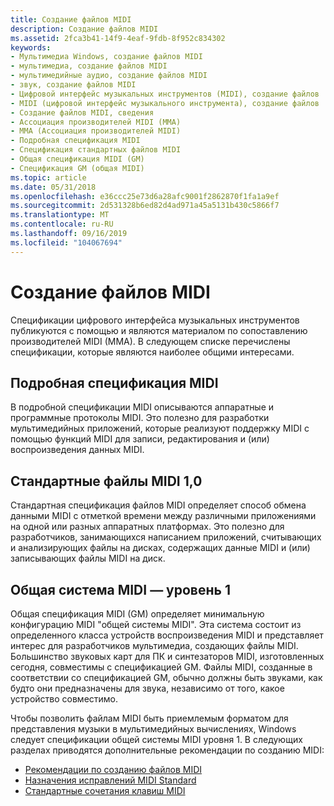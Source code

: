 ```yaml
---
title: Создание файлов MIDI
description: Создание файлов MIDI
ms.assetid: 2fca3b41-14f9-4eaf-9fdb-8f952c834302
keywords:
- Мультимедиа Windows, создание файлов MIDI
- мультимедиа, создание файлов MIDI
- мультимедийные аудио, создание файлов MIDI
- звук, создание файлов MIDI
- Цифровой интерфейс музыкальных инструментов (MIDI), создание файлов
- MIDI (цифровой интерфейс музыкального инструмента), создание файлов
- Создание файлов MIDI, сведения
- Ассоциация производителей MIDI (MMA)
- MMA (Ассоциация производителей MIDI)
- Подробная спецификация MIDI
- Спецификация стандартных файлов MIDI
- Общая спецификация MIDI (GM)
- Спецификация GM (общая MIDI)
ms.topic: article
ms.date: 05/31/2018
ms.openlocfilehash: e36ccc25e73d6a28afc9001f2862870f1fa1a9ef
ms.sourcegitcommit: 2d531328b6ed82d4ad971a45a5131b430c5866f7
ms.translationtype: MT
ms.contentlocale: ru-RU
ms.lasthandoff: 09/16/2019
ms.locfileid: "104067694"
---
```

# <a name="creating-midi-files"></a>Создание файлов MIDI

Спецификации цифрового интерфейса музыкальных инструментов публикуются с помощью и являются материалом по сопоставлению производителей MIDI (MMA). В следующем списке перечислены спецификации, которые являются наиболее общими интересами.

## <a name="midi-detailed-specification"></a>Подробная спецификация MIDI

В подробной спецификации MIDI описываются аппаратные и программные протоколы MIDI. Это полезно для разработки мультимедийных приложений, которые реализуют поддержку MIDI с помощью функций MIDI для записи, редактирования и (или) воспроизведения данных MIDI.

## <a name="standard-midi-files-10"></a>Стандартные файлы MIDI 1,0

Стандартная спецификация файлов MIDI определяет способ обмена данными MIDI с отметкой времени между различными приложениями на одной или разных аппаратных платформах. Это полезно для разработчиков, занимающихся написанием приложений, считывающих и анализирующих файлы на дисках, содержащих данные MIDI и (или) записывающих файлы MIDI на диск.

## <a name="general-midi-system---level-1"></a>Общая система MIDI — уровень 1

Общая спецификация MIDI (GM) определяет минимальную конфигурацию MIDI "общей системы MIDI". Эта система состоит из определенного класса устройств воспроизведения MIDI и представляет интерес для разработчиков мультимедиа, создающих файлы MIDI. Большинство звуковых карт для ПК и синтезаторов MIDI, изготовленных сегодня, совместимы с спецификацией GM. Файлы MIDI, созданные в соответствии со спецификацией GM, обычно должны быть звуками, как будто они предназначены для звука, независимо от того, какое устройство совместимо.

Чтобы позволить файлам MIDI быть приемлемым форматом для представления музыки в мультимедийных вычислениях, Windows следует спецификации общей системы MIDI уровня 1. В следующих разделах приводятся дополнительные рекомендации по созданию MIDI:

-   [Рекомендации по созданию файлов MIDI](authoring-guidelines-for-midi-files.md)
-   [Назначения исправлений MIDI Standard](standard-midi-patch-assignments.md)
-   [Стандартные сочетания клавиш MIDI](standard-midi-key-assignments.md)

 

 




